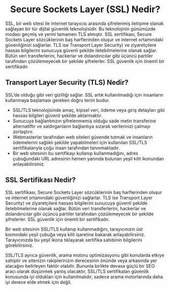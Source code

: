 <h1 align=center> Secure Sockets Layer (SSL) Nedir? </h1>
SSL, bir web sitesi ile internet tarayıcısı arasında şifrelenmiş iletişime olanak sağlayan bir tür dijital güvenlik teknolojisidir. 
Bu teknolojinin günümüzde modası geçmiş ve yerini tamamen TLS almıştır.
SSL sertifikası, Secure Sockets Layer sözcüklerinin baş harflerinden oluşur ve internet ortamındaki güvenliğinizi sağlarlar. 
TLS ise Transport Layer Security) ve ziyaretçilere hassas bilgilerini sunucuya güvenli şekilde iletebilmelerine olanak sağlar. 
Bütün veri transferlerini, hackerlar ve dolandırıcılar gibi üçüncü partiler tarafından çözülemeyecek bir şekilde şifrelerler. SSL güvenlik için önemli bir sertifikadır.

<h2> Transport Layer Security (TLS) Nedir? </h2>
SSL’de olduğu gibi veri gizliliği sağlar. SSL artık kullanılmadığı için insanların kullanmaya başlaması gereken doğru terim budur.

<ul>
  <li> SSL/TLS teknolojisinde amaç, kişisel veri, ödeme veya giriş detayları gibi hassas bilgileri güvenli şekilde aktarmaktır. </li>

  <li> Sunucuya bağlantınızın şifrelenmemiş olduğu sade metin transferine alternatiftir ve saldırganların bağlantıya sızarak verilerinizi çalmayı zorlaştırır. </li>

  <li> Webmasterlar tarafından web siteleri güvende tutmak ve insanların ödemelerini sağlıklı şekilde yapabilmeleri için kullanılan SSL/TLS sertifikalarıyla çoğu insan tarafından tanınmaktadır. </li>

  <li> Bir web sitesinin bu sertifikayı kullanıp kullanmadığını, adres çubuğundaki URL adresinin hemen yanında bulunan yeşil kilit ikonundan anlayabilirsiniz. </li>
</ul>

<h2> SSL Sertifikası Nedir? </h2>
SSL sertifikası, Secure Sockets Layer sözcüklerinin baş harflerinden oluşur ve internet ortamındaki güvenliğinizi sağlarlar. 
TLS ise Transport Layer Security) ve ziyaretçilere hassas bilgilerini sunucuya güvenli şekilde iletebilmelerine olanak sağlar. 
Bütün veri transferlerini, hackerlar ve dolandırıcılar gibi üçüncü partiler tarafından çözülemeyecek bir şekilde şifrelerler. SSL güvenlik için önemli bir sertifikadır.
<p></p>

Bir web sitesinin SSL/TLS kullanıp kullanmadığını, tarayıcınızın üst kısmındaki yeşil çubuğa veya kilit işaretine bakarak anlayabilirsiniz. 
Tarayıcınızda bu yeşil ikona tıklayarak sertifika sahibinin bilgilerini görebilirsiniz.

SSL/TLS ayrıca güvenlik, arama motoru optimizasyonu gibi konularda etkiye sahiptir ve sitenizin rakiplerinizin derecesinin önünde veya arkasında yer alacağını belirleyen faktör olabilir. 
Bununla birlikte devasa güçlü bir SEO aracı olarak düşünmek yanlış olacaktır, SSL/TLS sertifikaları güvenlik konusunda iyi oldukları için kullanılmalıdır, sadece arama motorlarında daha iyi derece elde etmek için değil.

